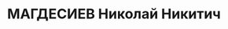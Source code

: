 ---
title: МАГДЕСИЕВ Николай Никитич
description: 'урож. г.Ейска, будучи студентом, примкнул к социал-демократам, в дальнейшем
  стал начальником конструкторского бюро военного завода «Большевик», создателем гаубицы
  Б-4, был арестован и репрессирован в 30-е годы. Судьба его изобретения тоже печальна:
  промышленное производство этого артиллерийского орудия было остановлено, чертежи
  и макеты гаубицы «похоронены» в архивах военного ведомства. [Магдесиев — высокоэрудированный
  и культурный конструктор. КБ, которым он руководил, было в то время самым мощным
  и грамотным во всей системе артиллерийских заводов. Оно создало несколько первоклассных
  морских и береговых орудий и, кроме того, восьмидюймовую гаубицу Б-4, которая отличалась
  высокой кучностью боя. Во время Великой Отечественной войны эта гаубица сыграла
  очень заметную роль.'
---